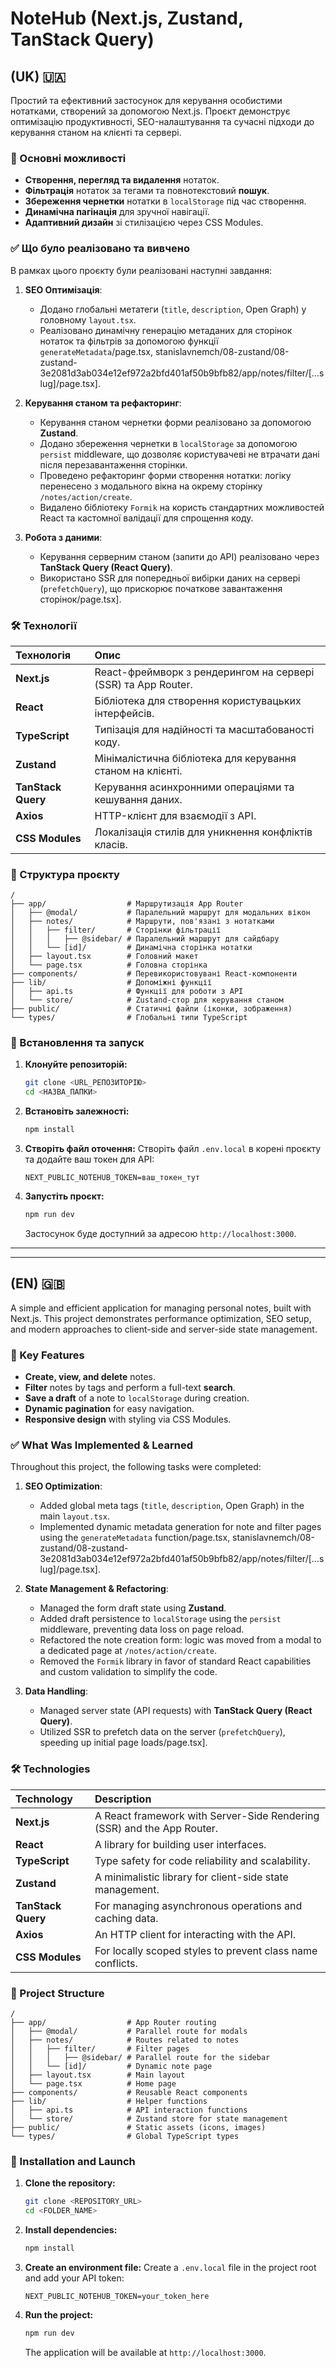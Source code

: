 # NoteHub (Next.js, Zustand, TanStack Query)

## (UK) 🇺🇦

Простий та ефективний застосунок для керування особистими нотатками, створений за допомогою Next.js. Проєкт демонструє оптимізацію продуктивності, SEO-налаштування та сучасні підходи до керування станом на клієнті та сервері.

### 🎯 Основні можливості

- **Створення, перегляд та видалення** нотаток.
- **Фільтрація** нотаток за тегами та повнотекстовий **пошук**.
- **Збереження чернетки** нотатки в `localStorage` під час створення.
- **Динамічна пагінація** для зручної навігації.
- **Адаптивний дизайн** зі стилізацією через CSS Modules.

### ✅ Що було реалізовано та вивчено

В рамках цього проєкту були реалізовані наступні завдання:

1.  **SEO Оптимізація**:
    - Додано глобальні метатеги (`title`, `description`, Open Graph) у головному `layout.tsx`.
    - Реалізовано динамічну генерацію метаданих для сторінок нотаток та фільтрів за допомогою функції `generateMetadata`/page.tsx, stanislavnemch/08-zustand/08-zustand-3e2081d3ab034e12ef972a2bfd401af50b9bfb82/app/notes/filter/[...slug]/page.tsx].

2.  **Керування станом та рефакторинг**:
    - Керування станом чернетки форми реалізовано за допомогою **Zustand**.
    - Додано збереження чернетки в `localStorage` за допомогою `persist` middleware, що дозволяє користувачеві не втрачати дані після перезавантаження сторінки.
    - Проведено рефакторинг форми створення нотатки: логіку перенесено з модального вікна на окрему сторінку `/notes/action/create`.
    - Видалено бібліотеку `Formik` на користь стандартних можливостей React та кастомної валідації для спрощення коду.

3.  **Робота з даними**:
    - Керування серверним станом (запити до API) реалізовано через **TanStack Query (React Query)**.
    - Використано SSR для попередньої вибірки даних на сервері (`prefetchQuery`), що прискорює початкове завантаження сторінок/page.tsx].

### 🛠️ Технології

| Технологія         | Опис                                                          |
| :----------------- | :------------------------------------------------------------ |
| **Next.js**        | React-фреймворк з рендерингом на сервері (SSR) та App Router. |
| **React**          | Бібліотека для створення користувацьких інтерфейсів.          |
| **TypeScript**     | Типізація для надійності та масштабованості коду.             |
| **Zustand**        | Мінімалістична бібліотека для керування станом на клієнті.    |
| **TanStack Query** | Керування асинхронними операціями та кешування даних.         |
| **Axios**          | HTTP-клієнт для взаємодії з API.                              |
| **CSS Modules**    | Локалізація стилів для уникнення конфліктів класів.           |

### 📂 Структура проєкту

```
/
├── app/                  # Маршрутизація App Router
│   ├── @modal/           # Паралельний маршрут для модальних вікон
│   ├── notes/            # Маршрути, пов'язані з нотатками
│   │   ├── filter/       # Сторінки фільтрації
│   │   │   ├── @sidebar/ # Паралельний маршрут для сайдбару
│   │   └── [id]/         # Динамічна сторінка нотатки
│   ├── layout.tsx        # Головний макет
│   └── page.tsx          # Головна сторінка
├── components/           # Перевикористовувані React-компоненти
├── lib/                  # Допоміжні функції
│   ├── api.ts            # Функції для роботи з API
│   └── store/            # Zustand-стор для керування станом
├── public/               # Статичні файли (іконки, зображення)
└── types/                # Глобальні типи TypeScript
```

### 🚀 Встановлення та запуск

1.  **Клонуйте репозиторій:**

    ```bash
    git clone <URL_РЕПОЗИТОРІЮ>
    cd <НАЗВА_ПАПКИ>
    ```

2.  **Встановіть залежності:**

    ```bash
    npm install
    ```

3.  **Створіть файл оточення:**
    Створіть файл `.env.local` в корені проєкту та додайте ваш токен для API:

    ```
    NEXT_PUBLIC_NOTEHUB_TOKEN=ваш_токен_тут
    ```

4.  **Запустіть проєкт:**

    ```bash
    npm run dev
    ```

    Застосунок буде доступний за адресою `http://localhost:3000`.

---

---

## (EN) 🇬🇧

A simple and efficient application for managing personal notes, built with Next.js. This project demonstrates performance optimization, SEO setup, and modern approaches to client-side and server-side state management.

### 🎯 Key Features

- **Create, view, and delete** notes.
- **Filter** notes by tags and perform a full-text **search**.
- **Save a draft** of a note to `localStorage` during creation.
- **Dynamic pagination** for easy navigation.
- **Responsive design** with styling via CSS Modules.

### ✅ What Was Implemented & Learned

Throughout this project, the following tasks were completed:

1.  **SEO Optimization**:
    - Added global meta tags (`title`, `description`, Open Graph) in the main `layout.tsx`.
    - Implemented dynamic metadata generation for note and filter pages using the `generateMetadata` function/page.tsx, stanislavnemch/08-zustand/08-zustand-3e2081d3ab034e12ef972a2bfd401af50b9bfb82/app/notes/filter/[...slug]/page.tsx].

2.  **State Management & Refactoring**:
    - Managed the form draft state using **Zustand**.
    - Added draft persistence to `localStorage` using the `persist` middleware, preventing data loss on page reload.
    - Refactored the note creation form: logic was moved from a modal to a dedicated page at `/notes/action/create`.
    - Removed the `Formik` library in favor of standard React capabilities and custom validation to simplify the code.

3.  **Data Handling**:
    - Managed server state (API requests) with **TanStack Query (React Query)**.
    - Utilized SSR to prefetch data on the server (`prefetchQuery`), speeding up initial page loads/page.tsx].

### 🛠️ Technologies

| Technology         | Description                                                            |
| :----------------- | :--------------------------------------------------------------------- |
| **Next.js**        | A React framework with Server-Side Rendering (SSR) and the App Router. |
| **React**          | A library for building user interfaces.                                |
| **TypeScript**     | Type safety for code reliability and scalability.                      |
| **Zustand**        | A minimalistic library for client-side state management.               |
| **TanStack Query** | For managing asynchronous operations and caching data.                 |
| **Axios**          | An HTTP client for interacting with the API.                           |
| **CSS Modules**    | For locally scoped styles to prevent class name conflicts.             |

### 📂 Project Structure

```
/
├── app/                  # App Router routing
│   ├── @modal/           # Parallel route for modals
│   ├── notes/            # Routes related to notes
│   │   ├── filter/       # Filter pages
│   │   │   ├── @sidebar/ # Parallel route for the sidebar
│   │   └── [id]/         # Dynamic note page
│   ├── layout.tsx        # Main layout
│   └── page.tsx          # Home page
├── components/           # Reusable React components
├── lib/                  # Helper functions
│   ├── api.ts            # API interaction functions
│   └── store/            # Zustand store for state management
├── public/               # Static assets (icons, images)
└── types/                # Global TypeScript types
```

### 🚀 Installation and Launch

1.  **Clone the repository:**

    ```bash
    git clone <REPOSITORY_URL>
    cd <FOLDER_NAME>
    ```

2.  **Install dependencies:**

    ```bash
    npm install
    ```

3.  **Create an environment file:**
    Create a `.env.local` file in the project root and add your API token:

    ```
    NEXT_PUBLIC_NOTEHUB_TOKEN=your_token_here
    ```

4.  **Run the project:**

    ```bash
    npm run dev
    ```

    The application will be available at `http://localhost:3000`.
